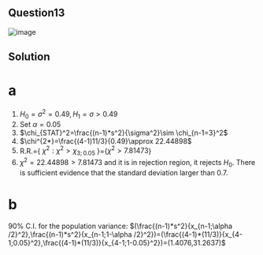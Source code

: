 ## Question13
![image](https://github.com/user-attachments/assets/c8411e73-ff78-468f-a9e7-e7d8adf5bf96)
## Solution
# a
1. $H_0=\sigma^2=0.49,  H_1=\sigma >0.49$
 2. Set $\alpha=0.05$
 3. $\chi_{STAT}^2=\frac{(n-1)*s^2}{\sigma^2}\sim \chi_{n-1=3}^2$
 4. $\chi^{2*}=\frac{(4-1)11/3}{0.49}\approx 22.44898$
 5. R.R.={ $\chi^2:\chi^2>\chi_{3;0.05}$ }={$\chi^2>7.81473$}
 6. $\chi^2=22.44898>7.81473$ and it is in rejection region, it  rejects $H_0$. There is sufficient evidence that the standard deviation larger than 0.7.
# b
90% C.I. for the population variance: $(\frac{(n-1)*s^2}{x_{n-1;\alpha /2}^2},\frac{(n-1)*s^2}{x_{n-1;1-\alpha /2}^2})=(\frac{(4-1)*(11/3)}{x_{4-1;0.05}^2},\frac{(4-1)*(11/3)}{x_{4-1;1-0.05}^2})=(1.4076,31.2637)$  
